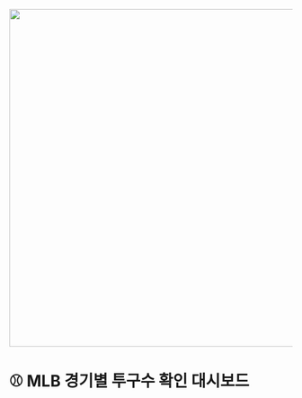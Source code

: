 <p align="center">
  <img src="https://raw.githubusercontent.com/kyengwook/kyengwook/main/assets/thumbnail.png" width="600">
</p>

# ⚾ MLB 경기별 투구수 확인 대시보드
